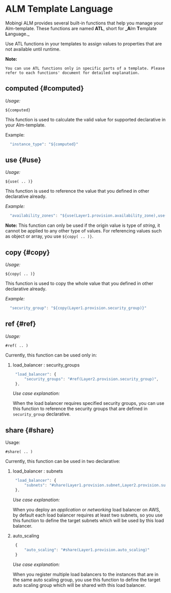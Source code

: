 # ALM Template Language

Mobingi ALM provides several built-in functions that help you manage your Alm-template. These functions are named **ATL**, short for **\_A**lm **T**emplate **L**anguage.\_

Use ATL functions in your templates to assign values to properties that are not available until runtime.

**Note:**

```text
You can use ATL functions only in specific parts of a template. Please refer to each functions' document for detailed explanation.
```

## computed {#computed}

_Usage:_

`${computed}`

This function is used to calculate the valid value for supported declarative in your Alm-template.

Example:

```javascript
  "instance_type": "${computed}"
```

## use {#use}

_Usage:_

`${use( .. )}`

This function is used to reference the value that you defined in other declarative already.

_Example:_

```javascript
  "availability_zones": "${use(Layer1.provision.availability_zone),use(Layer2.provision.availability_zone)}"
```

**Note:** This function can only be used if the origin value is type of _string_, it cannot be applied to any other type of values. For referencing values such as object or array, you use `${copy( .. )}`.

## copy {#copy}

_Usage:_

`${copy( .. )}`

This function is used to copy the whole value that you defined in other declarative already.

_Example:_

```javascript
  "security_group": "${copy(Layer1.provision.security_group)}"
```

## ref {#ref}

_Usage:_

`#ref( .. )`

Currently, this function can be used only in:

1. load\_balancer : security\_groups

   ```javascript
    "load_balancer": {
        "security_groups": "#ref(Layer2.provision.security_group)",
    },
   ```

   _Use case explanation:_

   When the load balancer requires specified security groups, you can use this function to reference the security groups that are defined in `security_group` declarative.

## share {#share}

Usage:

`#share( .. )`

Currently, this function can be used in two declarative:

1. load\_balancer : subnets

   ```javascript
    "load_balancer": {
        "subnets": "#share(Layer1.provision.subnet,Layer2.provision.subnet)",
    },
   ```

   _Use case explanation:_

   When you deploy an _application_ or _networking_ load balancer on AWS, by default each load balancer requires at least two subnets, so you use this function to define the target subnets which will be used by this load balancer.

2. auto\_scaling

   ```javascript
    {
        "auto_scaling": "#share(Layer1.provision.auto_scaling)"
    }
   ```

   _Use case explanation:_

   When you register multiple load balancers to the instances that are in the same auto scaling group, you use this function to define the target auto scaling group which will be shared with this load balancer.

